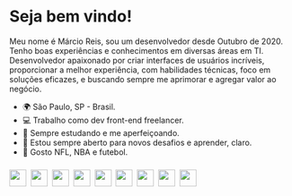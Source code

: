 Seja bem vindo!
==========================

Meu nome é Márcio Reis, sou um desenvolvedor desde Outubro de 2020.<br>
Tenho boas experiências e conhecimentos em diversas áreas em TI.
Desenvolvedor apaixonado por criar interfaces de usuários incríveis, proporcionar a melhor experiência, com habilidades técnicas, foco em soluções eficazes, e buscando sempre me aprimorar e agregar valor ao negócio.



* 🌍  São Paulo, SP - Brasil.
* 💻  Trabalho como dev front-end freelancer.
* 🧠  Sempre estudando e me aperfeiçoando.
* 🤝  Estou sempre aberto para novos desafios e aprender, claro.
* 🏅  Gosto NFL, NBA e futebol.

### 
<img src="https://cdn.jsdelivr.net/gh/devicons/devicon/icons/html5/html5-original.svg" height="30" width="30" />&nbsp;
<img src="https://cdn.jsdelivr.net/gh/devicons/devicon/icons/css3/css3-original.svg" height="30" width="30" />&nbsp; 
<img src="https://cdn.jsdelivr.net/gh/devicons/devicon/icons/sass/sass-original.svg" height="30" width="30" />&nbsp;
<img src="https://cdn.jsdelivr.net/gh/devicons/devicon/icons/tailwindcss/tailwindcss-plain.svg" height="30" width="30" />&nbsp;
<img src="https://cdn.jsdelivr.net/gh/devicons/devicon/icons/javascript/javascript-original.svg" height="30" width="30" />&nbsp;
<img src="https://cdn.jsdelivr.net/gh/devicons/devicon/icons/typescript/typescript-original.svg" height="30" width="30" />&nbsp;
<img src="https://cdn.jsdelivr.net/gh/devicons/devicon/icons/react/react-original.svg" height="30" width="30" />&nbsp;
<img src="https://cdn.jsdelivr.net/gh/devicons/devicon/icons/vuejs/vuejs-original.svg" height="30" width="30" />&nbsp;
<img src="https://cdn.jsdelivr.net/gh/devicons/devicon/icons/python/python-original.svg" height="30" width="30" />
          







                


